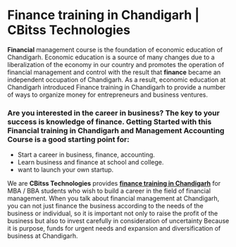 # **Finance training in Chandigarh | CBitss Technologies**

**Financial** management course is the foundation of economic education of Chandigarh. Economic education is a source of many changes due to a liberalization of the economy in our country and promotes the operation of financial management and control with the result that **finance** became an independent occupation of Chandigarh. As a result, economic education at Chandigarh introduced Finance training in Chandigarh to provide a number of ways to organize money for entrepreneurs and business ventures.

### Are you interested in the career in business? The key to your success is knowledge of finance. Getting Started with this Financial training in Chandigarh and Management Accounting Course is a good starting point for:
* Start a career in business, finance, accounting.
* Learn business and finance at school and college.
* want to launch your own startup.

We are **CBitss Technologies** provides **[finance training in Chandigarh](http://cbitss.co.in/finance-training-in-chandigarh.html)** for MBA / BBA students who wish to build a career in the field of financial management. When you talk about financial management at Chandigarh, you can not just finance the business according to the needs of the business or individual, so it is important not only to raise the profit of the business but also to invest carefully in consideration of uncertainty Because it is purpose, funds for urgent needs and expansion and diversification of business at Chandigarh.